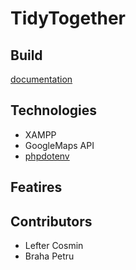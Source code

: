 # TidyTogether

## Build

[documentation](https://docs.google.com/document/d/1-aHo15U2-sPB9klRUCRxpozfseOrwraKnAo_gaaENro/edit?tab=t.0)

## Technologies

- XAMPP
- GoogleMaps API
- [phpdotenv](https://github.com/vlucas/phpdotenv)

## Featires

## Contributors

- Lefter Cosmin
- Braha Petru
